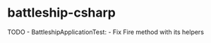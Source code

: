 # battleship-csharp

TODO - BattleshipApplicationTest:
          - Fix Fire method with its helpers
    
